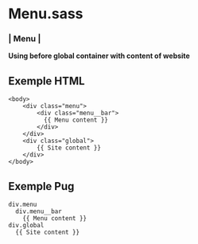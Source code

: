 # Menu.sass
### | Menu |
**Using before global container with content of website**
## Exemple HTML
```
<body>
    <div class="menu">
        <div class="menu__bar">
          {{ Menu content }}
        </div>
    </div>
    <div class="global">
        {{ Site content }}
    </div>
</body>
```
## Exemple Pug
```
div.menu
  div.menu__bar
    {{ Menu content }}
div.global
  {{ Site content }}
```
